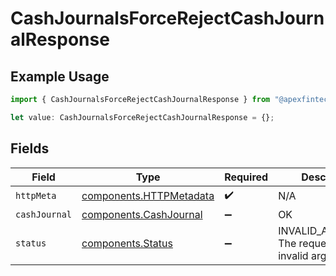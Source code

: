 # CashJournalsForceRejectCashJournalResponse

## Example Usage

```typescript
import { CashJournalsForceRejectCashJournalResponse } from "@apexfintechsolutions/ascend-sdk/models/operations";

let value: CashJournalsForceRejectCashJournalResponse = {};
```

## Fields

| Field                                                              | Type                                                               | Required                                                           | Description                                                        |
| ------------------------------------------------------------------ | ------------------------------------------------------------------ | ------------------------------------------------------------------ | ------------------------------------------------------------------ |
| `httpMeta`                                                         | [components.HTTPMetadata](../../models/components/httpmetadata.md) | :heavy_check_mark:                                                 | N/A                                                                |
| `cashJournal`                                                      | [components.CashJournal](../../models/components/cashjournal.md)   | :heavy_minus_sign:                                                 | OK                                                                 |
| `status`                                                           | [components.Status](../../models/components/status.md)             | :heavy_minus_sign:                                                 | INVALID_ARGUMENT: The request has an invalid argument.             |